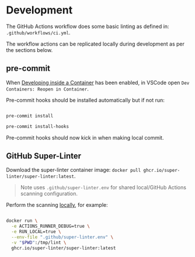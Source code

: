 # Development

The GitHub Actions workflow does some basic linting as defined in: `.github/workflows/ci.yml`.

The workflow actions can be replicated locally during development as per the sections below.

## pre-commit

When [Developing inside a Container](https://code.visualstudio.com/docs/devcontainers/containers) has been enabled, in VSCode open  `Dev Containers: Reopen in Container`.

Pre-commit hooks should be installed automatically but if not run:

````bash

pre-commit install

pre-commit install-hooks

````

Pre-commit hooks should now kick in when making local commit.

## GitHub Super-Linter

Download the super-linter container image: `docker pull ghcr.io/super-linter/super-linter:latest`.

> Note uses `.github/super-linter.env` for shared local/GitHub Actions scanning configuration.

Perform the scanning [locally][gha-super-linter-local], for example:

````bash

docker run \
  -e ACTIONS_RUNNER_DEBUG=true \
  -e RUN_LOCAL=true \
  --env-file ".github/super-linter.env" \
  -v "$PWD":/tmp/lint \
  ghcr.io/super-linter/super-linter:latest

````

[gha-super-linter-local]: https://github.com/super-linter/super-linter/blob/main/docs/run-linter-locally.md
